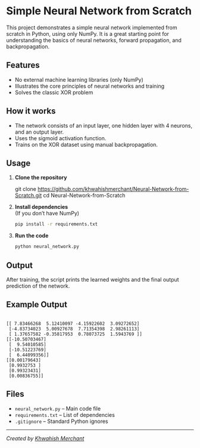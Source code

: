 # Simple Neural Network from Scratch

This project demonstrates a simple neural network implemented from scratch in Python, using only NumPy. It is a great starting point for understanding the basics of neural networks, forward propagation, and backpropagation.

## Features

- No external machine learning libraries (only NumPy)
- Illustrates the core principles of neural networks and training
- Solves the classic XOR problem

## How it works

- The network consists of an input layer, one hidden layer with 4 neurons, and an output layer.
- Uses the sigmoid activation function.
- Trains on the XOR dataset using manual backpropagation.

## Usage

1. **Clone the repository**  
  
   git clone https://github.com/khwahishmerchant/Neural-Network-from-Scratch.git
   cd Neural-Network-from-Scratch
 

2. **Install dependencies**  
   (If you don’t have NumPy)
   ```bash
   pip install -r requirements.txt
   ```

3. **Run the code**  
   ```bash
   python neural_network.py
   ```

## Output

After training, the script prints the learned weights and the final output prediction of the network.

## Example Output

```

[[ 7.83466268  5.12410097 -4.15922602  3.09272652]
 [-4.83734023  5.00927678  7.71354398  2.98261113]
 [ 1.37657582 -0.35817953  0.78073725  1.5943769 ]]
[[-10.50703467]
 [  9.54010585]
 [-10.51223769]
 [  6.44099356]]
[[0.00179643]
 [0.9932753 ]
 [0.99323431]
 [0.00836755]]

```

## Files

- `neural_network.py` – Main code file
- `requirements.txt` – List of dependencies
- `.gitignore` – Standard Python ignores


---

*Created by [Khwahish Merchant](https://github.com/khwahishmerchant)*